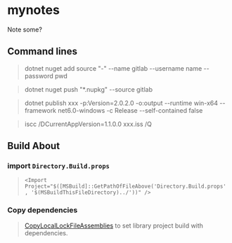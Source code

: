 # mynotes
Note some?

## Command lines

> dotnet nuget add source "-" --name gitlab --username name --password pwd

>dotnet nuget push "*.nupkg" --source gitlab

>dotnet publish xxx -p:Version=2.0.2.0 -o:output --runtime win-x64 --framework net6.0-windows -c Release --self-contained false

>iscc /DCurrentAppVersion=1.1.0.0 xxx.iss /Q


## Build About

### import `Directory.Build.props`

> `<Import Project="$([MSBuild]::GetPathOfFileAbove('Directory.Build.props', '$(MSBuildThisFileDirectory)../'))" />`


### Copy dependencies

> [CopyLocalLockFileAssemblies](https://learn.microsoft.com/en-us/dotnet/core/project-sdk/msbuild-props#copylocallockfileassemblies) to set library project build with dependencies.
